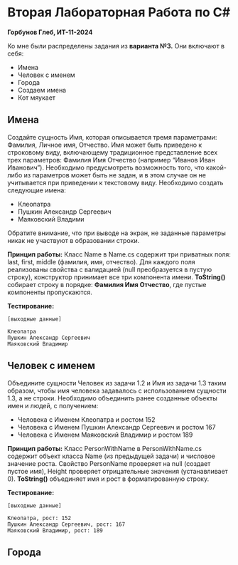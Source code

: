 # Вторая Лабораторная Работа по C#
**Горбунов Глеб, ИТ-11-2024**

Ко мне были распределены задания из **варианта №3.** Они включают в себя:
+ Имена
+ Человек с именем
+ Города
+ Создаем имена
+ Кот мяукает

## Имена
Создайте сущность Имя, которая описывается тремя параметрами: Фамилия, Личное имя,
Отчество. Имя может быть приведено к строковому виду, включающему традиционное
представление всех трех параметров: Фамилия Имя Отчество (например “Иванов Иван
Иванович”). Необходимо предусмотреть возможность того, что какой-либо из параметров может
быть не задан, и в этом случае он не учитывается при приведении к текстовому виду.
Необходимо создать следующие имена:
+ Клеопатра
+ Пушкин Александр Сергеевич
+ Маяковский Владими

Обратите внимание, что при выводе на экран, не заданные параметры никак не участвуют в
образовании строки.

**Принцип работы:** 
Класс Name в Name.cs содержит три приватных поля: last, first, middle (фамилия, имя, отчество). 
Для каждого поля реализованы свойства с валидацией (null преобразуется в пустую строку), конструктор принимает все три компонента имени.
**ToString()** собирает строку в порядке: **Фамилия Имя Отчество**, где пустые компоненты пропускаются.

**Тестирование:**
```
[выходные данные]

Клеопатра
Пушкин Александр Сергеевич
Маяковский Владимир
```

## Человек с именем
Объедините сущности Человек из задачи 1.2 и Имя из задачи 1.3 таким образом, чтобы имя
человека задавалось с использованием сущности 1.3, а не строки.
Необходимо объединить ранее созданные объекты имен и людей, с получением:
+ Человека с Именем Клеопатра и ростом 152
+ Человека с Именем Пушкин Александр Сергеевич и ростом 167
+ Человека с Именем Маяковский Владимир и ростом 189

**Принцип работы:** 
Класс PersonWithName в PersonWithName.cs содержит объект класса Name (из предыдущей задачи) и числовое значение роста.
Свойство PersonName проверяет на null (создает пустое имя), Height проверяет отрицательные значения (устанавливает 0).
**ToString()** объединяет имя и рост в форматированную строку.

**Тестирование:**
```
[выходные данные]

Клеопатра, рост: 152
Пушкин Александр Сергеевич, рост: 167
Маяковский Владимир, рост: 189
```

## Города
